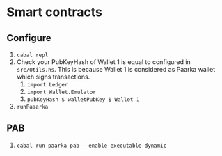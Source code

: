 # Smart contracts

## Configure

1. ```cabal repl```
2. Check your PubKeyHash of Wallet 1 is equal to configured in ```src/Utils.hs```. This is because Wallet 1 is considered as Paarka wallet which signs transactions.
    1. ```import Ledger```
    2. ```import Wallet.Emulator```
    3. ```pubKeyHash $ walletPubKey $ Wallet 1```
3. ```runPaaarka```

## PAB

1. ```cabal run paarka-pab --enable-executable-dynamic```